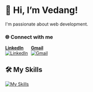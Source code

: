 # 👋 Hi, I’m Vedang!

I'm passionate about web development.

<h3>🌐 Connect with me </h3>

<div style="display: flex; align-items: center; gap: 10px;">
  <a href="https://www.linkedin.com/in/shetty-vedanga-shivaram-95880828b/">
    <h4 style="margin: 0;">LinkedIn</h4>
    <img src="https://img.icons8.com/color/48/000000/linkedin.png" alt="LinkedIn" style="vertical-align: middle;"/> 
  </a>

  <a href="mailto:vedangshetty21@gmail.com">
    <h4 style="margin: 0;">Gmail</h4>
    <img src="https://img.icons8.com/color/48/000000/gmail.png" alt="Gmail" style="vertical-align: middle;"/> 
  </a>
</div>

## 🛠️ My Skills
[![My Skills](https://skillicons.dev/icons?i=js,html,css,wasm)](https://skillicons.dev)

<!---
vedaaanggshetty/vedaaanggshetty is a ✨ special ✨ repository because its `README.md` (this file) appears on your GitHub profile.
You can click the Preview link to take a look at your changes.
--->
